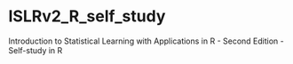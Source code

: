 # ISLRv2_R_self_study
Introduction to Statistical Learning with Applications in R - Second Edition - Self-study in R
